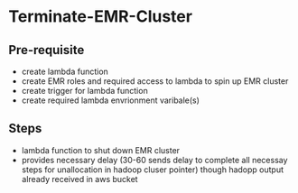 # Terminate-EMR-Cluster
## Pre-requisite
* create lambda function
* create EMR roles and required access to lambda to spin up EMR cluster
* create trigger for lambda function
* create required lambda envrionment varibale(s)

## Steps
* lambda function to shut down  EMR cluster
* provides necessary delay (30-60 sends delay to complete all necessay steps for unallocation in hadoop cluser pointer) though hadopp output already received in aws bucket
